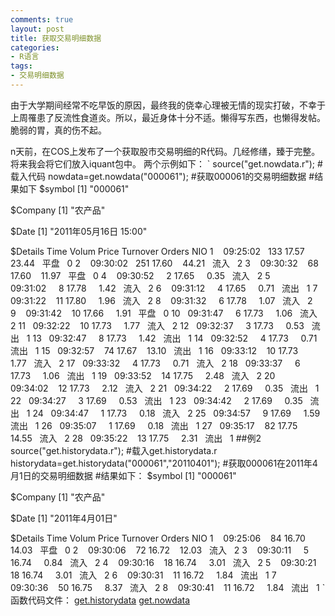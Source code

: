 ```yaml
---
comments: true
layout: post
title: 获取交易明细数据
categories:
- R语言
tags:
- 交易明细数据
---
```


由于大学期间经常不吃早饭的原因，最终我的侥幸心理被无情的现实打破，不幸于上周罹患了反流性食道炎。所以，最近身体十分不适。懒得写东西，也懒得发帖。脆弱的胃，真的伤不起。

n天前，在COS上发布了一个获取股市交易明细的R代码。几经修缮，臻于完整。将来我会将它们放入iquant包中。
两个示例如下：
`
source("get.nowdata.r");  #载入代码
nowdata=get.nowdata("000061");  #获取000061的交易明细数据
#结果如下
$symbol
[1] "000061"

$Company
[1] "农产品"

$Date
[1] "2011年05月16日 15:00"

$Details
Time Volum Price Turnover Orders NIO
1    09:25:02   133 17.57    23.44   平盘   0
2    09:30:02   251 17.60    44.21   流入   2
3    09:30:32    68 17.60    11.97   平盘   0
4    09:30:52     2 17.65     0.35   流入   2
5    09:31:02     8 17.78     1.42   流入   2
6    09:31:12     4 17.65     0.71   流出   1
7    09:31:22    11 17.80     1.96   流入   2
8    09:31:32     6 17.78     1.07   流入   2
9    09:31:42    10 17.66     1.91   平盘   0
10   09:31:47     6 17.73     1.06   流入   2
11   09:32:22    10 17.73     1.77   流入   2
12   09:32:37     3 17.73     0.53   流出   1
13   09:32:47     8 17.73     1.42   流出   1
14   09:32:52     4 17.73     0.71   流出   1
15   09:32:57    74 17.67    13.10   流出   1
16   09:33:12    10 17.73     1.77   流入   2
17   09:33:32     4 17.73     0.71   流入   2
18   09:33:37     6 17.73     1.06   流出   1
19   09:33:52    14 17.75     2.48   流入   2
20   09:34:02    12 17.73     2.12   流入   2
21   09:34:22     2 17.69     0.35   流出   1
22   09:34:27     3 17.69     0.53   流出   1
23   09:34:42     2 17.69     0.35   流出   1
24   09:34:47     1 17.73     0.18   流入   2
25   09:34:57     9 17.69     1.59   流出   1
26   09:35:07     1 17.69     0.18   流出   1
27   09:35:17    82 17.75    14.55   流入   2
28   09:35:22    13 17.75     2.31   流出   1
##例2
source("get.historydata.r"); #载入get.historydata.r
historydata=get.historydata("000061","20110401"); #获取000061在2011年4月1日的交易明细数据
#结果如下：
$symbol
[1] "000061"

$Company
[1] "农产品"

$Date
[1] "2011年4月01日"

$Details
Time Volum Price Turnover Orders NIO
1    09:25:06    84 16.70    14.03   平盘   0
2    09:30:06    72 16.72    12.03   流入   2
3    09:30:11     5 16.74     0.84   流入   2
4    09:30:16    18 16.74     3.01   流入   2
5    09:30:21    18 16.74     3.01   流入   2
6    09:30:31    11 16.72     1.84   流出   1
7    09:30:36    50 16.75     8.37   流入   2
8    09:30:41    11 16.72     1.84   流出   1
`
函数代码文件：
[get.historydata](http://yishuo.org/wp-content/uploads/2011/05/get.historydata.txt)
[get.nowdata](http://yishuo.org/wp-content/uploads/2011/05/get.nowdata.txt)
